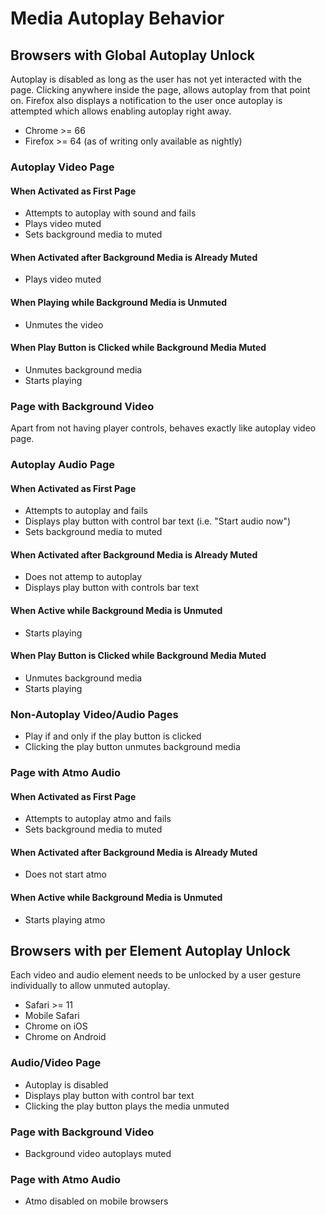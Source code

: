 # Media Autoplay Behavior

## Browsers with Global Autoplay Unlock

Autoplay is disabled as long as the user has not yet interacted with
the page. Clicking anywhere inside the page, allows autoplay from that
point on. Firefox also displays a notification to the user once
autoplay is attempted which allows enabling autoplay right away.

* Chrome >= 66
* Firefox >= 64 (as of writing only available as nightly)

### Autoplay Video Page

#### When Activated as First Page

- Attempts to autoplay with sound and fails
- Plays video muted
- Sets background media to muted

#### When Activated after Background Media is Already Muted

- Plays video muted

#### When Playing while Background Media is Unmuted

- Unmutes the video

#### When Play Button is Clicked while Background Media Muted

- Unmutes background media
- Starts playing



### Page with Background Video

Apart from not having player controls, behaves exactly like autoplay
video page.



### Autoplay Audio Page

#### When Activated as First Page

- Attempts to autoplay and fails
- Displays play button with control bar text (i.e. "Start audio now")
- Sets background media to muted

#### When Activated after Background Media is Already Muted

- Does not attemp to autoplay
- Displays play button with controls bar text

#### When Active while Background Media is Unmuted

- Starts playing

#### When Play Button is Clicked while Background Media Muted

- Unmutes background media
- Starts playing



### Non-Autoplay Video/Audio Pages

- Play if and only if the play button is clicked
- Clicking the play button unmutes background media



### Page with Atmo Audio

#### When Activated as First Page

- Attempts to autoplay atmo and fails
- Sets background media to muted

#### When Activated after Background Media is Already Muted

- Does not start atmo

#### When Active while Background Media is Unmuted

- Starts playing atmo




## Browsers with per Element Autoplay Unlock

Each video and audio element needs to be unlocked by a user gesture
individually to allow unmuted autoplay.

* Safari >= 11
* Mobile Safari
* Chrome on iOS
* Chrome on Android

### Audio/Video Page

- Autoplay is disabled
- Displays play button with control bar text
- Clicking the play button plays the media unmuted

### Page with Background Video

- Background video autoplays muted

### Page with Atmo Audio

- Atmo disabled on mobile browsers
